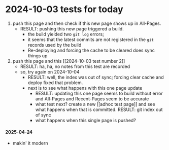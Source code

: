 # 2024-10-03 tests for today

1. push this page and then check if this new page shows up in All-Pages.
	 - RESULT: pushing this new page triggered a build.
		 - the build yielded two `git log` errors;
		 - it seems that the latest commits are not registered in the `git` records used by the build
		 - Re-deploying and forcing the cache to be cleared does sync things up
2. push this page and this [[2024-10-03 test number 2]]  
	- RESULT: ha, ha, no notes from this test are recorded
	- so, try again on 2024-10-04  
		- RESULT: well, the index was out of sync; forcing clear cache and deploy fixed that problem.
		- next is to see what happens with this one page update
			- RESULT: updating this one page seems to build without error and All-Pages and Recent-Pages seem to be accurate
			- what test next? create a new [[adhoc test page]]  and see what happens when that is committed. RESULT:  git index out of sync
			- what happens when this single page is pushed?  

#### 2025-04-24
- makin' it modern

